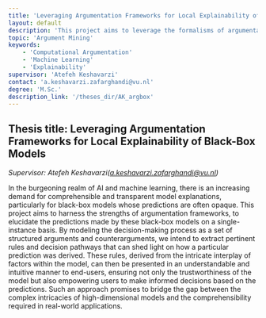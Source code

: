 ```yaml
---
title: 'Leveraging Argumentation Frameworks for Local Explainability of Black-Box Models'
layout: default
description: 'This project aims to leverage the formalisms of argumentation to provide local explainability for black-box models, enabling non-experts to understand the reasons behind the system’s decisions.'
topic: 'Argument Mining' 
keywords: 
    - 'Computational Argumentation'
    - 'Machine Learning'
    - 'Explainability'
supervisor: 'Atefeh Keshavarzi'
contact: 'a.keshavarzi.zafarghandi@vu.nl'
degree: 'M.Sc.'
description_link: '/theses_dir/AK_argbox'
---
```


## Thesis title:  Leveraging Argumentation Frameworks for Local Explainability of Black-Box Models
*Supervisor: Atefeh Keshavarzi(a.keshavarzi.zafarghandi@vu.nl)*

In the burgeoning realm of AI and machine learning, there is an increasing demand for comprehensible and transparent model explanations, particularly for black-box models whose predictions are often opaque. This project aims to harness the strengths of argumentation frameworks, to elucidate the predictions made by these black-box models on a single-instance basis. By modeling the decision-making process as a set of structured arguments and counterarguments, we intend to extract pertinent rules and decision pathways that can shed light on how a particular prediction was derived. These rules, derived from the intricate interplay of factors within the model, can then be presented in an understandable and intuitive manner to end-users, ensuring not only the trustworthiness of the model but also empowering users to make informed decisions based on the predictions. Such an approach promises to bridge the gap between the complex intricacies of high-dimensional models and the comprehensibility required in real-world applications.
